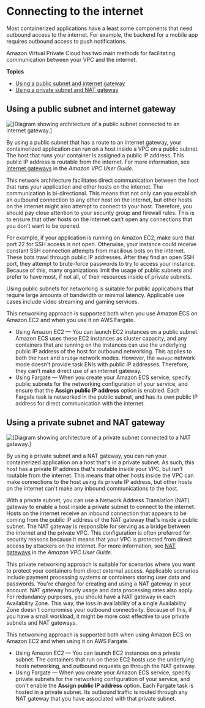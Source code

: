 # Connecting to the internet<a name="networking-outbound"></a>

Most containerized applications have a least some components that need outbound access to the internet\. For example, the backend for a mobile app requires outbound access to push notifications\.

Amazon Virtual Private Cloud has two main methods for facilitating communication between your VPC and the internet\.

**Topics**
+ [Using a public subnet and internet gateway](#networking-public-subnet)
+ [Using a private subnet and NAT gateway](#networking-private-subnet)

## Using a public subnet and internet gateway<a name="networking-public-subnet"></a>

![\[Diagram showing architecture of a public subnet connected to an internet gateway.\]](http://docs.aws.amazon.com/AmazonECS/latest/bestpracticesguide/images/public-network.png)

By using a public subnet that has a route to an internet gateway, your containerized application can run on a host inside a VPC on a public subnet\. The host that runs your container is assigned a public IP address\. This public IP address is routable from the internet\. For more information, see [Internet gateways](https://docs.aws.amazon.com/vpc/latest/userguide/VPC_Internet_Gateway.html) in the *Amazon VPC User Guide*\.

This network architecture facilitates direct communication between the host that runs your application and other hosts on the internet\. The communication is bi\-directional\. This means that not only can you establish an outbound connection to any other host on the internet, but other hosts on the internet might also attempt to connect to your host\. Therefore, you should pay close attention to your security group and firewall rules\. This is to ensure that other hosts on the internet can’t open any connections that you don't want to be opened\.

For example, if your application is running on Amazon EC2, make sure that port 22 for SSH access is not open\. Otherwise, your instance could receive constant SSH connection attempts from macilious bots on the internet\. These bots trawl through public IP addresses\. After they find an open SSH port, they attempt to brute\-force passwords to try to access your instance\. Because of this, many organizations limit the usage of public subnets and prefer to have most, if not all, of their resources inside of private subnets\.

Using public subnets for networking is suitable for public applications that require large amounts of bandwidth or minimal latency\. Applicable use cases include video streaming and gaming services\.

This networking approach is supported both when you use Amazon ECS on Amazon EC2 and when you use it on AWS Fargate\.
+ Using Amazon EC2 — You can launch EC2 instances on a public subnet\. Amazon ECS uses these EC2 instances as cluster capacity, and any containers that are running on the instances can use the underlying public IP address of the host for outbound networking\. This applies to both the `host` and `bridge` network modes\. However, the `awsvpc` network mode doesn't provide task ENIs with public IP addresses\. Therefore, they can’t make direct use of an internet gateway\.
+ Using Fargate — When you create your Amazon ECS service, specify public subnets for the networking configuration of your service, and ensure that the **Assign public IP address** option is enabled\. Each Fargate task is networked in the public subnet, and has its own public IP address for direct communication with the internet\.

## Using a private subnet and NAT gateway<a name="networking-private-subnet"></a>

![\[Diagram showing architecture of a private subnet connected to a NAT gateway.\]](http://docs.aws.amazon.com/AmazonECS/latest/bestpracticesguide/images/private-network.png)

By using a private subnet and a NAT gateway, you can run your containerized application on a host that's in a private subnet\. As such, this host has a private IP address that's routable inside your VPC, but isn't routable from the internet\. This means that other hosts inside the VPC can make connections to the host using its private IP address, but other hosts on the internet can't make any inbound communications to the host\.

With a private subnet, you can use a Network Address Translation \(NAT\) gateway to enable a host inside a private subnet to connect to the internet\. Hosts on the internet receive an inbound connection that appears to be coming from the public IP address of the NAT gateway that's inside a public subnet\. The NAT gateway is responsible for serving as a bridge between the internet and the private VPC\. This configuration is often preferred for security reasons because it means that your VPC is protected from direct access by attackers on the internet\. For more information, see [NAT gateways](https://docs.aws.amazon.com/vpc/latest/userguide/vpc-nat-gateway.html) in the *Amazon VPC User Guide*\.

This private networking approach is suitable for scenarios where you want to protect your containers from direct external access\. Applicable scenarios include payment processing systems or containers storing user data and passwords\. You're charged for creating and using a NAT gateway in your account\. NAT gateway hourly usage and data processing rates also apply\. For redundancy purposes, you should have a NAT gateway in each Availability Zone\. This way, the loss in availability of a single Availability Zone doesn't compromise your outbound connectivity\. Because of this, if you have a small workload, it might be more cost effective to use private subnets and NAT gateways\.

This networking approach is supported both when using Amazon ECS on Amazon EC2 and when using it on AWS Fargate\.
+ Using Amazon EC2 — You can launch EC2 instances on a private subnet\. The containers that run on these EC2 hosts use the underlying hosts networking, and outbound requests go through the NAT gateway\.
+ Using Fargate — When you create your Amazon ECS service, specify private subnets for the networking configuration of your service, and don't enable the **Assign public IP address** option\. Each Fargate task is hosted in a private subnet\. Its outbound traffic is routed through any NAT gateway that you have associated with that private subnet\.